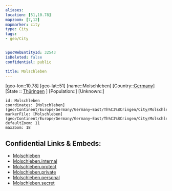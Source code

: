```yaml
---
aliases: 
location: [51,10.78]
mapzoom: [7,12] 
mapmarker: city 
type: City
tags:
- geo/City


SpocWebEntityId: 32543
isDeleted: false
confidential: public

title: Molschleben
---
```

[geo-lon::10.78]
[geo-lat::51]
[name::Molschleben]
[Country::[Germany](geo/Continent/Europe/Germany.md)]
[State :: [Thüringen](geo/Continent/Europe/Germany/Germany~East/Th%C3%BCringen.md) ]
[Population::]
[Unknown::]


```leaflet
id: Molschleben
coordinates: [Molschleben](geo/Continent/Europe/Germany/Germany~East/Th%C3%BCringen/City/Molschleben.md)
markerFile: [Molschleben](geo/Continent/Europe/Germany/Germany~East/Th%C3%BCringen/City/Molschleben.md)
defaultZoom: 11 
maxZoom: 18
```


## Confidential Links & Embeds: 
- [Molschleben](../../../../../../../../_public/geo/Continent/Europe/Germany/Germany~East/Th%C3%BCringen/City/Molschleben.md) 
- [Molschleben.internal](../../../../../../../../_internal/geo/Continent/Europe/Germany/Germany~East/Th%C3%BCringen/City/Molschleben.internal.md) 
- [Molschleben.protect](../../../../../../../../_protect/geo/Continent/Europe/Germany/Germany~East/Th%C3%BCringen/City/Molschleben.protect.md) 
- [Molschleben.private](../../../../../../../../_private/geo/Continent/Europe/Germany/Germany~East/Th%C3%BCringen/City/Molschleben.private.md) 
- [Molschleben.personal](../../../../../../../../_personal/geo/Continent/Europe/Germany/Germany~East/Th%C3%BCringen/City/Molschleben.personal.md) 
- [Molschleben.secret](../../../../../../../../_secret/geo/Continent/Europe/Germany/Germany~East/Th%C3%BCringen/City/Molschleben.secret.md) 

